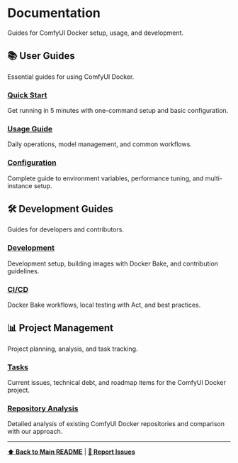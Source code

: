 # Documentation

Guides for ComfyUI Docker setup, usage, and development.

## 📚 User Guides

Essential guides for using ComfyUI Docker.

### [Quick Start](user-guides/quick-start.md)
Get running in 5 minutes with one-command setup and basic configuration.

### [Usage Guide](user-guides/usage.md)
Daily operations, model management, and common workflows.

### [Configuration](user-guides/configuration.md)
Complete guide to environment variables, performance tuning, and multi-instance setup.



## 🛠️ Development Guides

Guides for developers and contributors.

### [Development](development-guides/development.md)
Development setup, building images with Docker Bake, and contribution guidelines.

### [CI/CD](development-guides/ci-cd.md)
Docker Bake workflows, local testing with Act, and best practices.

## 📊 Project Management

Project planning, analysis, and task tracking.

### [Tasks](project-management/tasks.md)
Current issues, technical debt, and roadmap items for the ComfyUI Docker project.

### [Repository Analysis](project-management/repository-analysis.md)
Detailed analysis of existing ComfyUI Docker repositories and comparison with our approach.

---

**[⬆ Back to Main README](../README.md)** | **[🐛 Report Issues](https://github.com/pixeloven/ComfyUI-Docker/issues)** 